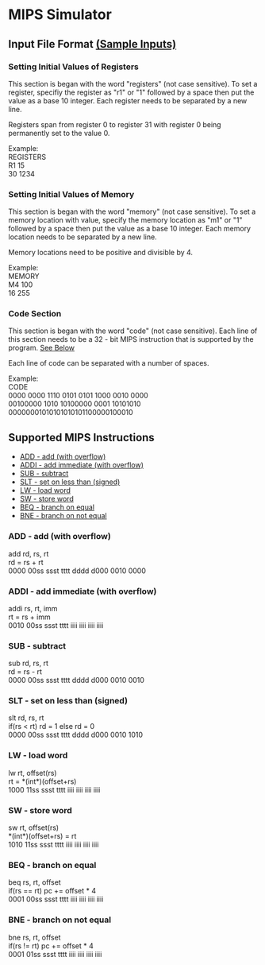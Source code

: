 # MIPS Simulator

## Input File Format <a href="https://github.com/hunterhedges/mipsSimulator/tree/master/sampleinputs">(Sample Inputs)</a>

### Setting Initial Values of Registers
This section is began with the word "registers" (not case sensitive).
To set a register, specifiy the register as "r1" or "1" followed by a space
then put the value as a base 10 integer. Each register needs to be separated 
by a new line. 

Registers span from register 0 to register 31 with register 0 being 
permanently set to the value 0.

Example:   
REGISTERS  
R1 15  
30 1234  

### Setting Initial Values of Memory
This section is began with the word "memory" (not case sensitive).
To set a memory location with value, specify the memory location as 
"m1" or "1" followed by a space then put the value as a base 10 integer.
Each memory location needs to be separated by a new line. 

Memory locations need to be positive and divisible by 4.

Example:  
MEMORY  
M4 100  
16 255  

### Code Section
This section is began with the word "code" (not case sensitive).
Each line of this section needs to be a 32 - bit MIPS instruction that is 
supported by the program. [See Below](#supported-mips-instructions)

Each line of code can be separated with a number of spaces. 

Example:   
CODE  
0000 0000 1110 0101 0101 1000 0010 0000  
00100000 1010 10100000 0001 10101010  
00000001010101010101100000100010  

## Supported MIPS Instructions
- [ADD - add (with overflow)](#add---add-with-overflow)
- [ADDI - add immediate (with overflow)](#addi---add-immediate-with-overflow)
- [SUB - subtract](#sub---subtract)
- [SLT - set on less than (signed)](#slt---set-on-less-than-signed)
- [LW - load word](#lw---load-word)
- [SW - store word](#sw---store-word)
- [BEQ - branch on equal](#beq---branch-on-equal)
- [BNE - branch on not equal](#beq---branch-on-not-equal)

### ADD - add (with overflow)
add rd, rs, rt  
rd = rs + rt  
0000 00ss ssst tttt dddd d000 0010 0000

### ADDI - add immediate (with overflow)
addi rs, rt, imm  
rt = rs + imm  
0010 00ss ssst tttt iiii iiii iiii iiii

### SUB - subtract
sub rd, rs, rt  
rd = rs - rt  
0000 00ss ssst tttt dddd d000 0010 0010

### SLT - set on less than (signed)
slt rd, rs, rt  
if(rs < rt) rd = 1 else rd = 0  
0000 00ss ssst tttt dddd d000 0010 1010 

### LW - load word
lw rt, offset(rs)  
rt = &ast;(int&ast;)(offset+rs)  
1000 11ss ssst tttt iiii iiii iiii iiii

### SW - store word
sw rt, offset(rs)  
&ast;(int&ast;)(offset+rs) = rt  
1010 11ss ssst tttt iiii iiii iiii iiii

### BEQ - branch on equal
beq rs, rt, offset  
if(rs == rt) pc += offset * 4  
0001 00ss ssst tttt iiii iiii iiii iiii

### BNE - branch on not equal
bne rs, rt, offset  
if(rs != rt) pc += offset * 4  
0001 01ss ssst tttt iiii iiii iiii iiii  


